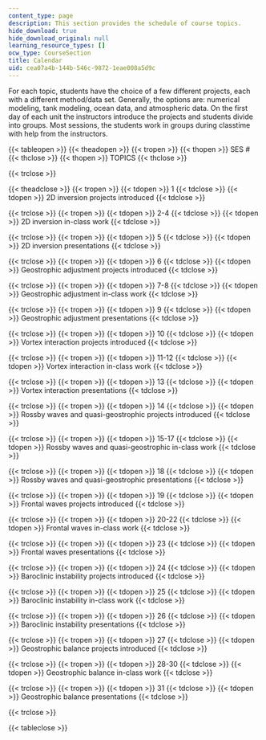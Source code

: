 ```yaml
---
content_type: page
description: This section provides the schedule of course topics.
hide_download: true
hide_download_original: null
learning_resource_types: []
ocw_type: CourseSection
title: Calendar
uid: cea07a4b-144b-546c-9872-1eae008a5d9c
---
```


For each topic, students have the choice of a few different projects, each with a different method/data set. Generally, the options are: numerical modeling, tank modeling, ocean data, and atmospheric data. On the first day of each unit the instructors introduce the projects and students divide into groups. Most sessions, the students work in groups during classtime with help from the instructors.

{{< tableopen >}}
{{< theadopen >}}
{{< tropen >}}
{{< thopen >}}
SES #
{{< thclose >}}
{{< thopen >}}
TOPICS
{{< thclose >}}

{{< trclose >}}

{{< theadclose >}}
{{< tropen >}}
{{< tdopen >}}
1
{{< tdclose >}}
{{< tdopen >}}
2D inversion projects introduced
{{< tdclose >}}

{{< trclose >}}
{{< tropen >}}
{{< tdopen >}}
2-4
{{< tdclose >}}
{{< tdopen >}}
2D inversion in-class work
{{< tdclose >}}

{{< trclose >}}
{{< tropen >}}
{{< tdopen >}}
5
{{< tdclose >}}
{{< tdopen >}}
2D inversion presentations
{{< tdclose >}}

{{< trclose >}}
{{< tropen >}}
{{< tdopen >}}
6
{{< tdclose >}}
{{< tdopen >}}
Geostrophic adjustment projects introduced
{{< tdclose >}}

{{< trclose >}}
{{< tropen >}}
{{< tdopen >}}
7-8
{{< tdclose >}}
{{< tdopen >}}
Geostrophic adjustment in-class work
{{< tdclose >}}

{{< trclose >}}
{{< tropen >}}
{{< tdopen >}}
9
{{< tdclose >}}
{{< tdopen >}}
Geostrophic adjustment presentations
{{< tdclose >}}

{{< trclose >}}
{{< tropen >}}
{{< tdopen >}}
10
{{< tdclose >}}
{{< tdopen >}}
Vortex interaction projects introduced
{{< tdclose >}}

{{< trclose >}}
{{< tropen >}}
{{< tdopen >}}
11-12
{{< tdclose >}}
{{< tdopen >}}
Vortex interaction in-class work
{{< tdclose >}}

{{< trclose >}}
{{< tropen >}}
{{< tdopen >}}
13
{{< tdclose >}}
{{< tdopen >}}
Vortex interaction presentations
{{< tdclose >}}

{{< trclose >}}
{{< tropen >}}
{{< tdopen >}}
14
{{< tdclose >}}
{{< tdopen >}}
Rossby waves and quasi-geostrophic projects introduced
{{< tdclose >}}

{{< trclose >}}
{{< tropen >}}
{{< tdopen >}}
15-17
{{< tdclose >}}
{{< tdopen >}}
Rossby waves and quasi-geostrophic in-class work
{{< tdclose >}}

{{< trclose >}}
{{< tropen >}}
{{< tdopen >}}
18
{{< tdclose >}}
{{< tdopen >}}
Rossby waves and quasi-geostrophic presentations
{{< tdclose >}}

{{< trclose >}}
{{< tropen >}}
{{< tdopen >}}
19
{{< tdclose >}}
{{< tdopen >}}
Frontal waves projects introduced
{{< tdclose >}}

{{< trclose >}}
{{< tropen >}}
{{< tdopen >}}
20-22
{{< tdclose >}}
{{< tdopen >}}
Frontal waves in-class work
{{< tdclose >}}

{{< trclose >}}
{{< tropen >}}
{{< tdopen >}}
23
{{< tdclose >}}
{{< tdopen >}}
Frontal waves presentations
{{< tdclose >}}

{{< trclose >}}
{{< tropen >}}
{{< tdopen >}}
24
{{< tdclose >}}
{{< tdopen >}}
Baroclinic instability projects introduced
{{< tdclose >}}

{{< trclose >}}
{{< tropen >}}
{{< tdopen >}}
25
{{< tdclose >}}
{{< tdopen >}}
Baroclinic instability in-class work
{{< tdclose >}}

{{< trclose >}}
{{< tropen >}}
{{< tdopen >}}
26
{{< tdclose >}}
{{< tdopen >}}
Baroclinic instability presentations
{{< tdclose >}}

{{< trclose >}}
{{< tropen >}}
{{< tdopen >}}
27
{{< tdclose >}}
{{< tdopen >}}
Geostrophic balance projects introduced
{{< tdclose >}}

{{< trclose >}}
{{< tropen >}}
{{< tdopen >}}
28-30
{{< tdclose >}}
{{< tdopen >}}
Geostrophic balance in-class work
{{< tdclose >}}

{{< trclose >}}
{{< tropen >}}
{{< tdopen >}}
31
{{< tdclose >}}
{{< tdopen >}}
Geostrophic balance presentations
{{< tdclose >}}

{{< trclose >}}

{{< tableclose >}}
